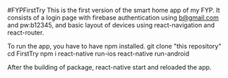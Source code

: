 #FYPFirstTry
This is the first version of the smart home app of my FYP.
It consists of a login page with firebase authentication using b@gmail.com and pw:b12345, and basic layout of devices using react-navigation and react-router.

To run the app, you have to have npm installed.
git clone "this repository"
cd FirstTry
npm i
react-native run-ios
react-native run-android

After the building of package,
react-native start
and reloaded the app.

